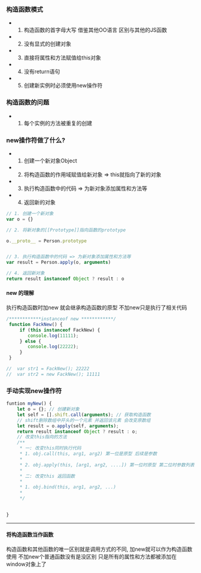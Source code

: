 ### 构造函数模式
- 1. 构造函数的首字母大写 借鉴其他OO语言 区别与其他的JS函数

- 2. 没有显式的创建对象

- 3. 直接将属性和方法赋值给this对象

- 4. 没有return语句

- 5. 创建新实例时必须使用new操作符

### 构造函数的问题

- 1. 每个实例的方法被重复的创建









### new操作符做了什么?

- 1. 创建一个新对象Object

- 2. 将构造函数的作用域赋值给新对象 => this就指向了新的对象

- 3. 执行构造函数中的代码 => 为新对象添加属性和方法等

- 4. 返回新的对象
```javascript
// 1. 创建一个新对象
var o = {}

// 2. 将新对象的[[Prototype]]指向函数的prototype

o.__proto__ = Person.prototype


// 3. 执行构造函数中的代码 => 为新对象添加属性和方法等
var result = Person.apply(o, arguments)

// 4. 返回新对象
return result instanceof Object ? result : o

```
#### new 的理解
执行构造函数时加new 就会继承构造函数的原型 不加new只是执行了相关代码
```javascript
/************instanceof new ************/
 function FackNew() {
     if (this instanceof FackNew) {
        console.log(11111);
     } else {
        console.log(22222);
     }
 }

//  var str1 = FackNew(); 22222
//  var str2 = new FackNew(); 11111
```

### 手动实现new操作符
```javascript
funtion myNew() {
    let o = {}; // 创建新对象
    let self = [].shift.call(arguments); // 获取构造函数
    // shift删除数组中开头的一个元素 并返回该元素 会改变原数组
    let result = o.apply(self, arguments);
    return result instanceof Object ? result : o;
    // 改变this指向的方法
    /**
     * 一: 改变this同时执行代码
     * 1. obj.call(this, arg1, arg2) 第一位是原型 后续是参数
     * 
     * 2. obj.apply(this, [arg1, arg2, ....]) 第一位时原型 第二位时参数列表
     * 
     * 二: 改变this 返回函数
     * 
     * 1. obj.bind(this, arg1, arg2, ...)
     * 
     */
    

}

```


<hr/>

#### 将构造函数当作函数

构造函数和其他函数的唯一区别就是调用方式的不同, 加new就可以作为构造函数使用 不加new个普通函数没有是没区别 只是所有的属性和方法都被添加在window对象上了